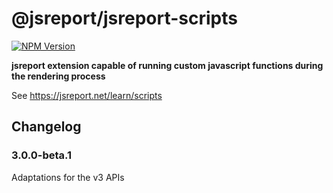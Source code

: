 # @jsreport/jsreport-scripts
[![NPM Version](http://img.shields.io/npm/v/@jsreport/jsreport-scripts.svg?style=flat-square)](https://npmjs.com/package/@jsreport/jsreport-scripts)

**jsreport extension capable of running custom javascript functions during the rendering process**

See https://jsreport.net/learn/scripts

## Changelog

### 3.0.0-beta.1

Adaptations for the v3 APIs
